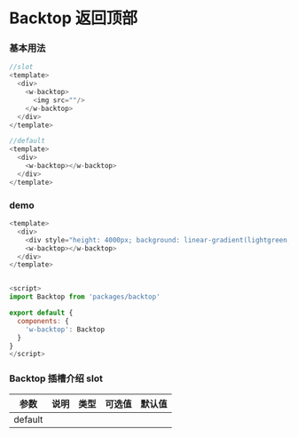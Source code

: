 # Backtop 返回顶部 

### 基本用法

```javascript
//slot
<template>
  <div>
    <w-backtop>
      <img src=""/>
    </w-backtop>
  </div>
</template>

//default
<template>
  <div>
    <w-backtop></w-backtop>
  </div>
</template>
```

### demo
```javascript
<template>
  <div>
    <div style="height: 4000px; background: linear-gradient(lightgreen, green)"></div>
    <w-backtop></w-backtop>
  </div>
</template>


<script>
import Backtop from 'packages/backtop'

export default {
  components: {
    'w-backtop': Backtop
  }
}
</script>

```

###  Backtop 插槽介绍 slot

| 参数           | 说明        | 类型       | 可选值        | 默认值     |
|---------------|-------------|-----------|--------------|-----------|
| default       |             |           |              |       |